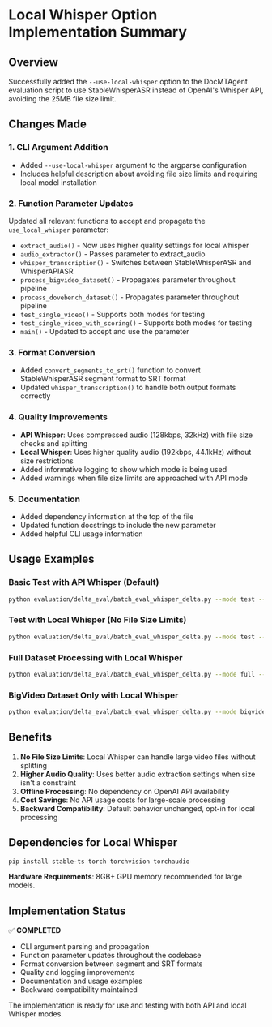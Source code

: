 # Local Whisper Option Implementation Summary

## Overview
Successfully added the `--use-local-whisper` option to the DocMTAgent evaluation script to use StableWhisperASR instead of OpenAI's Whisper API, avoiding the 25MB file size limit.

## Changes Made

### 1. CLI Argument Addition
- Added `--use-local-whisper` argument to the argparse configuration
- Includes helpful description about avoiding file size limits and requiring local model installation

### 2. Function Parameter Updates
Updated all relevant functions to accept and propagate the `use_local_whisper` parameter:

- `extract_audio()` - Now uses higher quality settings for local whisper
- `audio_extractor()` - Passes parameter to extract_audio
- `whisper_transcription()` - Switches between StableWhisperASR and WhisperAPIASR
- `process_bigvideo_dataset()` - Propagates parameter throughout pipeline
- `process_dovebench_dataset()` - Propagates parameter throughout pipeline  
- `test_single_video()` - Supports both modes for testing
- `test_single_video_with_scoring()` - Supports both modes for testing
- `main()` - Updated to accept and use the parameter

### 3. Format Conversion
- Added `convert_segments_to_srt()` function to convert StableWhisperASR segment format to SRT format
- Updated `whisper_transcription()` to handle both output formats correctly

### 4. Quality Improvements
- **API Whisper**: Uses compressed audio (128kbps, 32kHz) with file size checks and splitting
- **Local Whisper**: Uses higher quality audio (192kbps, 44.1kHz) without size restrictions
- Added informative logging to show which mode is being used
- Added warnings when file size limits are approached with API mode

### 5. Documentation
- Added dependency information at the top of the file
- Updated function docstrings to include the new parameter
- Added helpful CLI usage information

## Usage Examples

### Basic Test with API Whisper (Default)
```bash
python evaluation/delta_eval/batch_eval_whisper_delta.py --mode test --test-video test_video.mp4
```

### Test with Local Whisper (No File Size Limits)
```bash
python evaluation/delta_eval/batch_eval_whisper_delta.py --mode test --test-video test_video.mp4 --use-local-whisper
```

### Full Dataset Processing with Local Whisper
```bash
python evaluation/delta_eval/batch_eval_whisper_delta.py --mode full --use-local-whisper
```

### BigVideo Dataset Only with Local Whisper
```bash
python evaluation/delta_eval/batch_eval_whisper_delta.py --mode bigvideo --use-local-whisper
```

## Benefits

1. **No File Size Limits**: Local Whisper can handle large video files without splitting
2. **Higher Audio Quality**: Uses better audio extraction settings when size isn't a constraint
3. **Offline Processing**: No dependency on OpenAI API availability
4. **Cost Savings**: No API usage costs for large-scale processing
5. **Backward Compatibility**: Default behavior unchanged, opt-in for local processing

## Dependencies for Local Whisper

```bash
pip install stable-ts torch torchvision torchaudio
```

**Hardware Requirements**: 8GB+ GPU memory recommended for large models.

## Implementation Status

✅ **COMPLETED**
- CLI argument parsing and propagation
- Function parameter updates throughout the codebase  
- Format conversion between segment and SRT formats
- Quality and logging improvements
- Documentation and usage examples
- Backward compatibility maintained

The implementation is ready for use and testing with both API and local Whisper modes.
